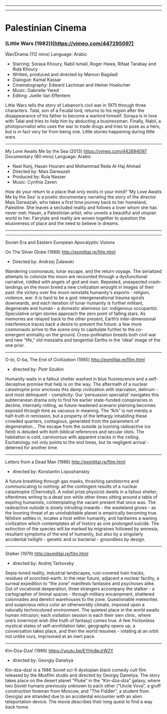
---------
---------

# Palestinian Cinema

### (Little Wars (1982))[https://vimeo.com/447295097]
War/Drama (112 mins)
Language: Arabic

- Starring: Soraya Khoury, Nabil Ismail, Roger Hawa, Rifaat Tarabay and Rida Khoury
- Written, produced and directed by Maroun Bagdadi
- Dialogue: Kamal Kassar
- Cinematography: Edward Lachman and Heiner Hoelscher
- Music: Gabrielle Yared
- Editing: Joelle Van Effentere

Little Wars tells the story of Lebanon’s civil war in 1975 through three characters. Talal, son of a Feudal lord, returns to his region after the disappearance of his father to become a warlord himself. Soraya is in love with Talal and tries to help him by abducting a businessman. Finally, Nabil, a photojournalist who uses the war to trade drugs and tries to pose as a hero, but is in fact very far from being one. Little stories happening during little wars.

-----------

My Love Awaits Me by the Sea (2013)
https://vimeo.com/442694097
Documentary (80 mins)
Language: Arabic

- Nael Kanj, Hasan Hourani and Mohammad Reda Al-Haj Ahmad
- Directed by: Mais Darwazah
- Produced by: Rula Nasser
- Music: Cynthia Zaven

How do your return to a place that only exists in your mind? ‘My Love Awaits Me by the Sea’ is a poetic documentary narrating the story of the director Mais Darwazah, who takes a first time journey back to her homeland, Palestine. She leaves a secluded reality and follows a lover whom she has never met; Hasan, a Palestinian artist, who unveils a beautiful and utopian world to her. Fairytale and reality are woven together to question the elusiveness of place and the need to believe in dreams.

----------
----------

Soviet-Era and Eastern European Apocalyptic Visions

On The Silver Globe (1988)
http://exmilitai.re/film.html 

- Directed by: Andrzej Żuławski

Wandering cosmonauts, lunar escape, and the return voyage. The serialized attempts to colonize the moon are recounted through a dysfunctional narrative, riddled with angels of god and man. Repeated, unexpected crash-landings on the moon breed a new civilization wrought in images of their past: the victory over the moon reinstalls humanity's exports - religion, violence, war. It is hard to be a god: intergenerational trauma spirals downwards, and each iteration of lunar-humanity is further militant, degenerate and human - a domestic alienness (or: indigenous occupants). Speculative origin stories approach the zero point of falling stars. As memories are relayed back to the other present, Earth’s inter-dimensional interference traces back a desire to prevent the future: a few more cosmonauts arrive to the scene only to capitulate further to the co-emergent animality on the ground. Cross-pollination breeds both civil war and new “life,” old messiahs and tangential Earths in the ‘ideal’ image of the one prior.

-----------

O-bi, O-ba, The End of Civilization (1985)
http://exmilitai.re/film.html

- directed by: Piotr Szulkin

Humanity waits in a fallout shelter washed in blue fluorescence and a self-deceptive promise that help is on the way. The aftermath of a nuclear catastrophe prior encloses this damp civilization with starvation, delirium - and most delinquent - complicity: Our ‘persuasion specialist’ navigates this subterranean drama only to find his earlier state-funded conspiracies in decline, internally rotting, as future-leadened scenario planning becomes exposed through time as vacuous in meaning. The “Ark” is not merely a half-truth in remission, but a property of the lethargy inhabiting these crowded quarters, contagious, generated from the parameters of degeneration... The escape from the outside (a looming radioactive ice field) is deluded with both biblical references and secular idols. The habitation is cold, carnivorous with apparent cracks in the ceiling. Eschatology not only points to the end times, but its negligent arrival - deterred for another time.

----------

Letters from a Dead Man (1986)
http://exmilitai.re/film.html

- directed by: Konstantin Lopushanskiy

A future breathing through gas masks, thrashing sandstorms and communicating to nothing: all the contingent results of a nuclear catastrophe (Chernobyl). A nobel prize physicist dwells in a fallout shelter, oftentimes writing to a dead son while other times sitting around a table of expiring humanists, contemplating the vacant present that once was. The radioactive outside is slowly intruding inwards - the wasteland grows - as the looming threat of an uninhabitable planet is empirically becoming true. Nihilism settles in, locates a host within humanity, and hardwires a waning civilization which contemplates all of history as one prolonged suicide. The extinction of the species will be marked by migraines followed by amnesia, resultant symptoms of the end of humanity, but also by a singularly accidental twilight - genetic and or bacterial - groundless by design.

-----------

Stalker (1979)
http://exmilitai.re/film.html

- directed by: Andrej Tarkovsky

Sepia-toned reality, industrial landscapes, rust-covered train tracks, residues of scorched-earth. In the near future, adjacent a nuclear facility, a surreal expedition to “the zone” manifests fantasies and psychoses alike. Out of vocational desperation, three strangers accompany the stalker - a cartographer of liminal spaces - through military encampment, shattered colonnades and derelict warehouses to the zone. Questionable meteorites and suspicious relics color an otherworldly climate, imposed upon a naturally technicolored environment. The quietest place in the world awaits human intrusion; each visitation session is each their own clinic, where one’s innermost wish (the truth of fantasy) comes true. A few frictionless mystical states of self-annihilation later, geography opens up, a conversation takes place, and then the world resumes - rotating at an orbit not unlike ours, imprisoned at an inert pace.

-------------

Kin-Dza-Dza! (1986)
https://youtu.be/EYHv8eJrW2Y

- directed by: Georgiy Daneliya

Kin-dza-dza! is a 1986 Soviet sci-fi dystopian black comedy cult film released by the Mosfilm studio and directed by Georgiy Daneliya. The story takes place on the desert planet "Pluke” in the "Kin-dza-dza” galaxy, where two Soviet humans previously unknown to each other ("Uncle Vova”, a gruff construction foreman from Moscow, and "The Fiddler”, a student from Georgia) are stranded due to an accidental encounter with an alien teleportation device. The movie describes their long quest to find a way back home.
